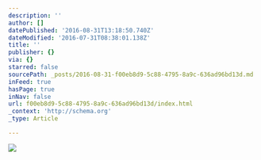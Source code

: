 ```yaml
---
description: ''
author: []
datePublished: '2016-08-31T13:18:50.740Z'
dateModified: '2016-07-31T08:38:01.138Z'
title: ''
publisher: {}
via: {}
starred: false
sourcePath: _posts/2016-08-31-f00eb8d9-5c88-4795-8a9c-636ad96bd13d.md
inFeed: true
hasPage: true
inNav: false
url: f00eb8d9-5c88-4795-8a9c-636ad96bd13d/index.html
_context: 'http://schema.org'
_type: Article

---
```

![](https://the-grid-user-content.s3-us-west-2.amazonaws.com/0f7f26b3-10e2-4c78-9c72-1946d2b87d84.jpg)